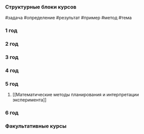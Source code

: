 ### Структурные блоки курсов

#задача
#определение
#результат
#пример
#метод
#тема

### 1 год

### 2 год

### 3 год

### 4 год

### 5 год

1. [[Математические методы планирования и интерпретации эксперимента]]
### 6 год

### Факультативные курсы
